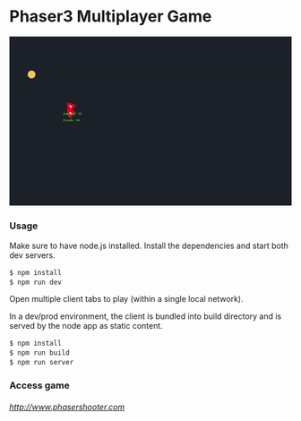 # Phaser3 Multiplayer Game
![Game Demo](updated.gif)
### Usage

Make sure to have node.js installed.
Install the dependencies and start both dev servers.

```sh
$ npm install
$ npm run dev
```
Open multiple client tabs to play (within a single local network).

In a dev/prod environment, the client is bundled into build directory and is served by the node app as static content.

```sh
$ npm install
$ npm run build
$ npm run server
```

### Access game
###### http://www.phasershooter.com
